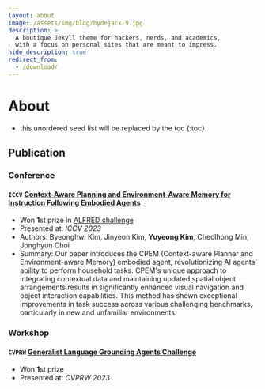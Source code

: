 ```yaml
---
layout: about
image: /assets/img/blog/hydejack-9.jpg
description: >
  A boutique Jekyll theme for hackers, nerds, and academics,
  with a focus on personal sites that are meant to impress.
hide_description: true
redirect_from:
  - /download/
---
```


# About

<!--author-->

* this unordered seed list will be replaced by the toc
{:toc}

## Publication
### Conference
#### `ICCV` [Context-Aware Planning and Environment-Aware Memory for Instruction Following Embodied Agents](https://openaccess.thecvf.com/content/ICCV2023/html/Kim_Context-Aware_Planning_and_Environment-Aware_Memory_for_Instruction_Following_Embodied_Agents_ICCV_2023_paper.html)
  - Won **1**st prize in [ALFRED challenge](https://askforalfred.com/)
  - Presented at: *ICCV 2023*
  - Authors: Byeonghwi Kim, Jinyeon Kim, **Yuyeong Kim**, Cheolhong Min, Jonghyun Choi
  - Summary: Our paper introduces the CPEM (Context-aware Planner and Environment-aware Memory) embodied agent, revolutionizing AI agents' ability to perform household tasks. CPEM's unique approach to integrating contextual data and maintaining updated spatial object arrangements results in significantly enhanced visual navigation and object interaction capabilities. This method has shown exceptional improvements in task success across various challenging benchmarks, particularly in new and unfamiliar environments.

### Workshop
#### `CVPRW` [Generalist Language Grounding Agents Challenge](https://askforalfred.com/EAI23/)
  - Won **1**st prize
  - Presented at: *CVPRW 2023*

[blog]: /
[portfolio]: https://hydejack.com/examples/
[resume]: https://hydejack.com/resume/
[download]: https://hydejack.com/download/
[welcome]: https://hydejack.com/
[forms]: https://hydejack.com/forms-by-example/

[features]: #features
[news]: #build-an-audience
[syntax]: syntax-highlighting
[latex]: #beautiful-math
[dark]: https://hydejack.com/blog/hydejack/2018-09-01-introducing-dark-mode/
[search]: https://hydejack.com/#_search-input
[grid]: https://hydejack.com/blog/hydejack/

[lic]: LICENSE.md
[pro]: licenses/PRO.md
[docs]: docs/README.md
[ofln]: docs/advanced.md#enabling-offline-support
[math]: docs/writing.md#adding-math

[kit]: https://github.com/hydecorp/hydejack-starter-kit/releases
[src]: https://github.com/hydecorp/hydejack
[gem]: https://rubygems.org/gems/jekyll-theme-hydejack
[buy]: https://gum.co/nuOluY

[gpss]: https://developers.google.com/speed/pagespeed/insights/?url=https%3A%2F%2Fhydejack.com%2Fdocs%2F
[rouge]: http://rouge.jneen.net
[katex]: https://khan.github.io/KaTeX/
[mathjax]: https://www.mathjax.org/
[tinyletter]: https://tinyletter.com/
